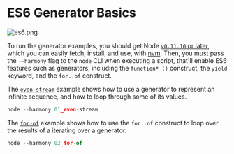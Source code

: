 # ES6 Generator Basics

![es6.png][5]

To run the generator examples, you should get Node [`v0.11.10` or later][4], which you can easily fetch, install, and use, with [nvm][1]. Then, you must pass the `--harmony` flag to the `node` CLI when executing a script, that'll enable ES6 features such as generators, including the `function* ()` construct, the `yield` keyword, and the `for..of` construct.

The [`even-stream`][2] example shows how to use a generator to represent an infinite sequence, and how to loop through some of its values.

```js
node --harmony 01_even-stream
```

The [`for-of`][3] example shows how to use the `for..of` construct to loop over the results of a iterating over a generator.

```js
node --harmony 02_for-of
```

[1]: https://github.com/creationix/nvm
[2]: https://github.com/bevacqua/buildfirst/tree/master/ch06/12_generator-basics/01_even-stream.js
[3]: https://github.com/bevacqua/buildfirst/tree/master/ch06/12_generator-basics/02_for-of.js
[4]: http://nodejs.org/dist
[5]: https://raw.github.com/bevacqua/buildfirst/master/images/promises.png
